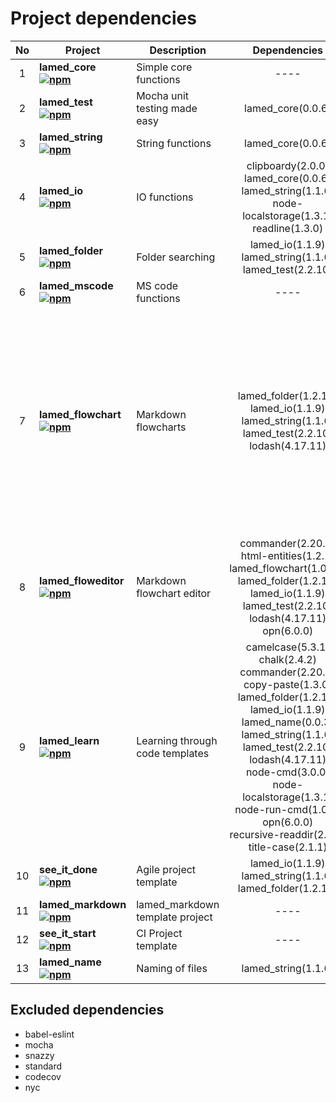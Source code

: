 # Project dependencies

No | Project | Description | Dependencies | devDependencies | Total
:----: | -------- | ------------ | :---------------: | :------------: | :-----:
1 | **lamed_core <br> [![npm](https://img.shields.io/npm/v/lamed_core.svg)](https://www.npmjs.org/package/lamed_core)** | Simple core functions | ---- | ---- | 0
2 | **lamed_test <br> [![npm](https://img.shields.io/npm/v/lamed_test.svg)](https://www.npmjs.org/package/lamed_test)** | Mocha unit testing made easy | lamed_core(0.0.6) | ---- | 1
3 | **lamed_string <br> [![npm](https://img.shields.io/npm/v/lamed_string.svg)](https://www.npmjs.org/package/lamed_string)** | String functions | lamed_core(0.0.6) | lamed_test(2.2.10) | 2
4 | **lamed_io <br> [![npm](https://img.shields.io/npm/v/lamed_io.svg)](https://www.npmjs.org/package/lamed_io)** | IO functions | clipboardy(2.0.0)<br>lamed_core(0.0.6)<br>lamed_string(1.1.6)<br>node-localstorage(1.3.1)<br>readline(1.3.0) | lamed_test(2.2.10) | 6
5 | **lamed_folder <br> [![npm](https://img.shields.io/npm/v/lamed_folder.svg)](https://www.npmjs.org/package/lamed_folder)** | Folder searching | lamed_io(1.1.9)<br>lamed_string(1.1.6)<br>lamed_test(2.2.10) | ---- | 3
6 | **lamed_mscode <br> [![npm](https://img.shields.io/npm/v/lamed_mscode.svg)](https://www.npmjs.org/package/lamed_mscode)** | MS code functions | ---- | lamed_test(2.2.10) | 1
7 | **lamed_flowchart <br> [![npm](https://img.shields.io/npm/v/lamed_flowchart.svg)](https://www.npmjs.org/package/lamed_flowchart)** | Markdown flowcharts | lamed_folder(1.2.11)<br>lamed_io(1.1.9)<br>lamed_string(1.1.6)<br>lamed_test(2.2.10)<br>lodash(4.17.11) | babel-core(6.26.3)<br>babel-loader(8.0.6)<br>babel-preset-env(1.7.0)<br>chalk(2.4.2)<br>expect(24.8.0)<br>html-entities(1.2.1)<br>opn(6.0.0)<br>uglifyjs-webpack-plugin(2.1.3)<br>webpack(4.32.2)<br>webpack-cli(3.3.2)<br>webpack-strip-block(0.2.0) | 16
8 | **lamed_floweditor <br> [![npm](https://img.shields.io/npm/v/lamed_floweditor.svg)](https://www.npmjs.org/package/lamed_floweditor)** | Markdown flowchart editor | commander(2.20.0)<br>html-entities(1.2.1)<br>lamed_flowchart(1.0.21)<br>lamed_folder(1.2.11)<br>lamed_io(1.1.9)<br>lamed_test(2.2.10)<br>lodash(4.17.11)<br>opn(6.0.0) | expect(24.8.0) | 9
9 | **lamed_learn <br> [![npm](https://img.shields.io/npm/v/lamed_learn.svg)](https://www.npmjs.org/package/lamed_learn)** | Learning through code templates | camelcase(5.3.1)<br>chalk(2.4.2)<br>commander(2.20.0)<br>copy-paste(1.3.0)<br>lamed_folder(1.2.11)<br>lamed_io(1.1.9)<br>lamed_name(0.0.3)<br>lamed_string(1.1.6)<br>lamed_test(2.2.10)<br>lodash(4.17.11)<br>node-cmd(3.0.0)<br>node-localstorage(1.3.1)<br>node-run-cmd(1.0.1)<br>opn(6.0.0)<br>recursive-readdir(2.2.2)<br>title-case(2.1.1) | assert(2.0.0)<br>expect(24.8.0) | 18
10 | **see_it_done <br> [![npm](https://img.shields.io/npm/v/see_it_done.svg)](https://www.npmjs.org/package/see_it_done)** | Agile project template | lamed_io(1.1.9)<br>lamed_string(1.1.6)<br>lamed_folder(1.2.11) | lamed_test(2.2.10) | 4
11 | **lamed_markdown <br> [![npm](https://img.shields.io/npm/v/lamed_markdown.svg)](https://www.npmjs.org/package/lamed_markdown)** | lamed_markdown template project | ---- | lamed_test(2.2.10) | 1
12 | **see_it_start <br> [![npm](https://img.shields.io/npm/v/see_it_start.svg)](https://www.npmjs.org/package/see_it_start)** | CI Project template | ---- | lamed_test(2.2.10) | 1
13 | **lamed_name <br> [![npm](https://img.shields.io/npm/v/lamed_name.svg)](https://www.npmjs.org/package/lamed_name)** | Naming of files | lamed_string(1.1.6) | lamed_test(2.2.10) | 2

## Excluded dependencies

- babel-eslint
- mocha
- snazzy
- standard
- codecov
- nyc
